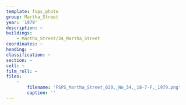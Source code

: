 ```yaml
---
template: fsps_photo
group: Martha_Street
year: '1979'
description: ~
buildings:
    - Martha_Street/34_Martha_Street
coordinates: ~
heading: ~
classification: ~
section: ~
cell: ~
film_roll: ~
files:
    -
        filename: 'FSPS_Martha_Street_020,_No_34,_18-7-F,_1979.png'
        caption: ''
---
```

